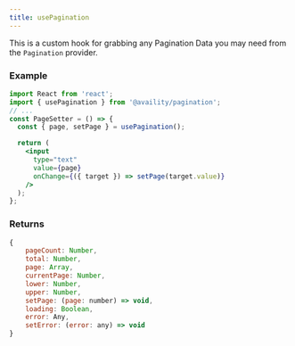 ```yaml
---
title: usePagination
---
```


This is a custom hook for grabbing any Pagination Data you may need from the `Pagination` provider.

### Example

```jsx
import React from 'react';
import { usePagination } from '@availity/pagination';
// ...
const PageSetter = () => {
  const { page, setPage } = usePagination();

  return (
    <input
      type="text"
      value={page}
      onChange={({ target }) => setPage(target.value)}
    />
  );
};
```

### Returns

```js
{
    pageCount: Number,
    total: Number,
    page: Array,
    currentPage: Number,
    lower: Number,
    upper: Number,
    setPage: (page: number) => void,
    loading: Boolean,
    error: Any,
    setError: (error: any) => void
}
```
